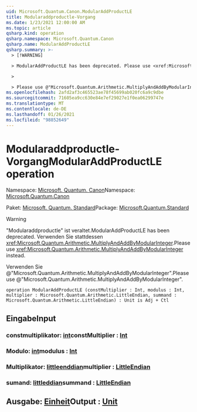 ```yaml
---
uid: Microsoft.Quantum.Canon.ModularAddProductLE
title: Modularaddproductle-Vorgang
ms.date: 1/23/2021 12:00:00 AM
ms.topic: article
qsharp.kind: operation
qsharp.namespace: Microsoft.Quantum.Canon
qsharp.name: ModularAddProductLE
qsharp.summary: >-
  > [!WARNING]

  > ModularAddProductLE has been deprecated. Please use <xref:Microsoft.Quantum.Arithmetic.MultiplyAndAddByModularInteger> instead.

  >

  > Please use @"Microsoft.Quantum.Arithmetic.MultiplyAndAddByModularInteger".
ms.openlocfilehash: 2afd2af3c465523ae78f45699ab020fc6a9c9dbe
ms.sourcegitcommit: 71605ea9cc630e84e7ef29027e1f0ea06299747e
ms.translationtype: MT
ms.contentlocale: de-DE
ms.lasthandoff: 01/26/2021
ms.locfileid: "98852649"
---
```

# <a name="modularaddproductle-operation"></a><span data-ttu-id="f5246-102">Modularaddproductle-Vorgang</span><span class="sxs-lookup"><span data-stu-id="f5246-102">ModularAddProductLE operation</span></span>

<span data-ttu-id="f5246-103">Namespace: [Microsoft. Quantum. Canon](xref:Microsoft.Quantum.Canon)</span><span class="sxs-lookup"><span data-stu-id="f5246-103">Namespace: [Microsoft.Quantum.Canon](xref:Microsoft.Quantum.Canon)</span></span>

<span data-ttu-id="f5246-104">Paket: [Microsoft. Quantum. Standard](https://nuget.org/packages/Microsoft.Quantum.Standard)</span><span class="sxs-lookup"><span data-stu-id="f5246-104">Package: [Microsoft.Quantum.Standard](https://nuget.org/packages/Microsoft.Quantum.Standard)</span></span>


> [!WARNING]
> <span data-ttu-id="f5246-105">"Modularaddproductle" ist veraltet.</span><span class="sxs-lookup"><span data-stu-id="f5246-105">ModularAddProductLE has been deprecated.</span></span> <span data-ttu-id="f5246-106">Verwenden Sie stattdessen <xref:Microsoft.Quantum.Arithmetic.MultiplyAndAddByModularInteger>.</span><span class="sxs-lookup"><span data-stu-id="f5246-106">Please use <xref:Microsoft.Quantum.Arithmetic.MultiplyAndAddByModularInteger> instead.</span></span>
>
> <span data-ttu-id="f5246-107">Verwenden Sie @"Microsoft.Quantum.Arithmetic.MultiplyAndAddByModularInteger".</span><span class="sxs-lookup"><span data-stu-id="f5246-107">Please use @"Microsoft.Quantum.Arithmetic.MultiplyAndAddByModularInteger".</span></span>



```qsharp
operation ModularAddProductLE (constMultiplier : Int, modulus : Int, multiplier : Microsoft.Quantum.Arithmetic.LittleEndian, summand : Microsoft.Quantum.Arithmetic.LittleEndian) : Unit is Adj + Ctl
```


## <a name="input"></a><span data-ttu-id="f5246-108">Eingabe</span><span class="sxs-lookup"><span data-stu-id="f5246-108">Input</span></span>

### <a name="constmultiplier--int"></a><span data-ttu-id="f5246-109">constmultiplikator: [int](xref:microsoft.quantum.lang-ref.int)</span><span class="sxs-lookup"><span data-stu-id="f5246-109">constMultiplier : [Int](xref:microsoft.quantum.lang-ref.int)</span></span>




### <a name="modulus--int"></a><span data-ttu-id="f5246-110">Modulo: [int](xref:microsoft.quantum.lang-ref.int)</span><span class="sxs-lookup"><span data-stu-id="f5246-110">modulus : [Int](xref:microsoft.quantum.lang-ref.int)</span></span>




### <a name="multiplier--littleendian"></a><span data-ttu-id="f5246-111">Multiplikator: [littleenddian](xref:Microsoft.Quantum.Arithmetic.LittleEndian)</span><span class="sxs-lookup"><span data-stu-id="f5246-111">multiplier : [LittleEndian](xref:Microsoft.Quantum.Arithmetic.LittleEndian)</span></span>




### <a name="summand--littleendian"></a><span data-ttu-id="f5246-112">sumand: [littleddian](xref:Microsoft.Quantum.Arithmetic.LittleEndian)</span><span class="sxs-lookup"><span data-stu-id="f5246-112">summand : [LittleEndian](xref:Microsoft.Quantum.Arithmetic.LittleEndian)</span></span>





## <a name="output--unit"></a><span data-ttu-id="f5246-113">Ausgabe: [Einheit](xref:microsoft.quantum.lang-ref.unit)</span><span class="sxs-lookup"><span data-stu-id="f5246-113">Output : [Unit](xref:microsoft.quantum.lang-ref.unit)</span></span>

